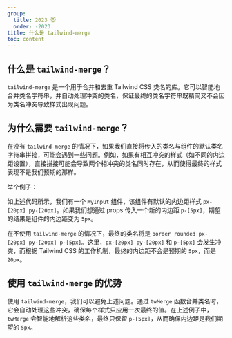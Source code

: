 ```yaml
---
group:
  title: 2023 🐭
  order: -2023
title: 什么是 tailwind-merge
toc: content
---
```


## 什么是 `tailwind-merge`？

`tailwind-merge` 是一个用于合并和去重 Tailwind CSS 类名的库。它可以智能地合并类名字符串，并自动处理冲突的类名，保证最终的类名字符串既精简又不会因为类名冲突导致样式出现问题。

## 为什么需要 `tailwind-merge`？

在没有 `tailwind-merge` 的情况下，如果我们直接将传入的类名与组件的默认类名字符串拼接，可能会遇到一些问题。例如，如果有相互冲突的样式（如不同的内边距设置），直接拼接可能会导致两个相冲突的类名同时存在，从而使得最终的样式表现不是我们预期的那样。

举个例子：

<code src="../../playground/css/without-tailwind-merge.jsx"></code>

如上述代码所示，我们有一个 `MyInput` 组件，该组件有默认的内边距样式 `px-[20px] py-[20px]`。如果我们想通过 props 传入一个新的内边距 `p-[5px]`，期望的结果是组件的内边距变为 `5px`。

在不使用 `tailwind-merge` 的情况下，最终的类名将是 `border rounded px-[20px] py-[20px] p-[5px]`。这里，`px-[20px] py-[20px]` 和 `p-[5px]` 会发生冲突，而根据 Tailwind CSS 的工作机制，最终的内边距不会是预期的 `5px`，而是 `20px`。

## 使用 `tailwind-merge` 的优势

使用 `tailwind-merge`，我们可以避免上述问题。通过 `twMerge` 函数合并类名时，它会自动处理这些冲突，确保每个样式只应用一次最终的值。在上述例子中，`twMerge` 会智能地解析这些类名，最终只保留 `p-[5px]`，从而确保内边距是我们期望的 `5px`。

<code src="../../playground/css/with-tailwind-merge.jsx" defaultShowCode></code>

